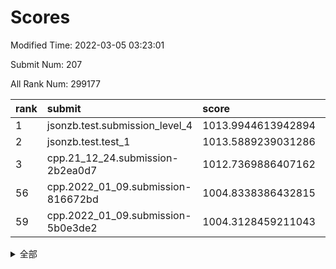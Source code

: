 # Scores

Modified Time: 2022-03-05 03:23:01

Submit Num: 207

All Rank Num: 299177

| rank |               submit               |       score        |       sigma        | pk_num |
| :--- | :--------------------------------- | :----------------- | :----------------- | :----- |
| 1    | jsonzb.test.submission_level_4     | 1013.9944613942894 | 0.8194502398052846 | 5783   |
| 2    | jsonzb.test.test_1                 | 1013.5889239031286 | 0.8176961052656111 | 5780   |
| 3    | cpp.21_12_24.submission-2b2ea0d7   | 1012.7369886407162 | 0.8054567958708257 | 5783   |
| 56   | cpp.2022_01_09.submission-816672bd | 1004.8338386432815 | 0.7150399731876868 | 5777   |
| 59   | cpp.2022_01_09.submission-5b0e3de2 | 1004.3128459211043 | 0.7249758153960303 | 5781   |


<details>
<summary>全部</summary>

| rank |                 submit                 |       score        |       sigma        | pk_num |
| :--- | :------------------------------------- | :----------------- | :----------------- | :----- |
| 1    | jsonzb.test.submission_level_4         | 1013.9944613942894 | 0.8194502398052846 | 5783   |
| 2    | jsonzb.test.test_1                     | 1013.5889239031286 | 0.8176961052656111 | 5780   |
| 3    | cpp.21_12_24.submission-2b2ea0d7       | 1012.7369886407162 | 0.8054567958708257 | 5783   |
| 4    | gobigger.level_3.submission_level_3_10 | 1011.6122433052793 | 0.7839602459236914 | 5783   |
| 5    | gobigger.level_3.submission_level_3_29 | 1011.4919377709828 | 0.746644824520674  | 5779   |
| 6    | gobigger.level_3.submission_level_3_26 | 1011.4619717983676 | 0.7730218793027411 | 5784   |
| 7    | gobigger.level_3.submission_level_3_46 | 1011.3996982707353 | 0.7848999693486252 | 5779   |
| 8    | gobigger.level_3.submission_level_3_28 | 1011.1618871823724 | 0.7669134826102628 | 5783   |
| 9    | gobigger.level_3.submission_level_3_35 | 1011.1086843455743 | 0.7608624150950775 | 5786   |
| 10   | gobigger.level_3.submission_level_3_44 | 1010.8636320860528 | 0.7894684115844862 | 5784   |
| 11   | gobigger.level_3.submission_level_3_37 | 1010.8211520400735 | 0.7762931005515138 | 5780   |
| 12   | gobigger.level_3.submission_level_3_1  | 1010.8120664485609 | 0.7987402254523955 | 5780   |
| 13   | gobigger.level_3.submission_level_3_6  | 1010.4700609310618 | 0.7641055200228773 | 5787   |
| 14   | gobigger.level_3.submission_level_3_4  | 1010.4329340132176 | 0.7621002464282292 | 5782   |
| 15   | gobigger.level_3.submission_level_3_33 | 1010.4300853641477 | 0.7586917198810688 | 5785   |
| 16   | gobigger.level_3.submission_level_3_0  | 1010.4118433373177 | 0.7706477741728341 | 5780   |
| 17   | gobigger.level_3.submission_level_3_17 | 1010.3711260213553 | 0.7670347230574958 | 5783   |
| 18   | gobigger.level_3.submission_level_3_9  | 1010.3213438390529 | 0.7527256865592199 | 5777   |
| 19   | gobigger.level_3.submission_level_3_45 | 1010.3051254322991 | 0.7466255373325901 | 5779   |
| 20   | gobigger.level_3.submission_level_3_14 | 1010.2663921514135 | 0.7727822217260863 | 5783   |
| 21   | gobigger.level_3.submission_level_3_2  | 1010.1994313514092 | 0.7861716954782891 | 5779   |
| 22   | gobigger.level_3.submission_level_3_36 | 1010.1209621092145 | 0.7435501720059908 | 5784   |
| 23   | gobigger.level_3.submission_level_3_5  | 1010.0972108303163 | 0.7403235770808999 | 5785   |
| 24   | gobigger.level_3.submission_level_3_22 | 1010.0931486439338 | 0.7708180241209714 | 5782   |
| 25   | gobigger.level_3.submission_level_3_8  | 1010.0358042436367 | 0.7693050919950842 | 5779   |
| 26   | gobigger.level_3.submission_level_3_34 | 1009.9634238387016 | 0.7656058967888608 | 5785   |
| 27   | gobigger.level_3.submission_level_3_31 | 1009.9089990333431 | 0.7562698335229632 | 5778   |
| 28   | gobigger.level_3.submission_level_3_27 | 1009.8824961349103 | 0.7544884404250125 | 5779   |
| 29   | gobigger.level_3.submission_level_3_3  | 1009.878586062837  | 0.7604125974250667 | 5780   |
| 30   | gobigger.level_3.submission_level_3_42 | 1009.8424381898968 | 0.7657925497295363 | 5783   |
| 31   | gobigger.level_3.submission_level_3_25 | 1009.7010349457804 | 0.7377716686828267 | 5781   |
| 32   | gobigger.level_3.submission_level_3_49 | 1009.6916460108407 | 0.758361751607749  | 5778   |
| 33   | gobigger.level_3.submission_level_3_24 | 1009.6498222532936 | 0.7554016944482381 | 5787   |
| 34   | gobigger.level_3.submission_level_3_7  | 1009.6399079553024 | 0.7602508545167117 | 5783   |
| 35   | gobigger.level_3.submission_level_3_30 | 1009.5903456535701 | 0.7655100706727257 | 5783   |
| 36   | gobigger.level_3.submission_level_3_32 | 1009.5870358651247 | 0.76135323964839   | 5784   |
| 37   | gobigger.level_3.submission_level_3_39 | 1009.539867196411  | 0.755459429958364  | 5779   |
| 38   | gobigger.level_3.submission_level_3_43 | 1009.5374405752275 | 0.7473041130708444 | 5782   |
| 39   | gobigger.level_3.submission_level_3_48 | 1009.5178849084537 | 0.7544023921900489 | 5783   |
| 40   | gobigger.level_3.submission_level_3_38 | 1009.4869396088262 | 0.7515118407449213 | 5783   |
| 41   | gobigger.level_3.submission_level_3_41 | 1009.4384979480188 | 0.7575885292312905 | 5781   |
| 42   | gobigger.level_3.submission_level_3_19 | 1009.2449287243866 | 0.7655007048974423 | 5782   |
| 43   | gobigger.level_3.submission_level_3_11 | 1009.2376795993928 | 0.763242826183621  | 5776   |
| 44   | gobigger.level_3.submission_level_3_15 | 1009.1919779653512 | 0.7509751195231973 | 5781   |
| 45   | gobigger.level_3.submission_level_3_12 | 1009.1867553890226 | 0.7412006136604302 | 5785   |
| 46   | gobigger.level_3.submission_level_3_23 | 1009.1563965965375 | 0.7459563973145475 | 5783   |
| 47   | gobigger.level_3.submission_level_3_16 | 1009.0731674689742 | 0.7466241457697234 | 5783   |
| 48   | gobigger.level_3.submission_level_3_47 | 1009.0159034178587 | 0.7326889829327603 | 5781   |
| 49   | gobigger.level_3.submission_level_3_40 | 1008.6050347192346 | 0.7468203225891865 | 5780   |
| 50   | gobigger.level_3.submission_level_3_18 | 1008.3991376293983 | 0.7364600478341022 | 5776   |
| 51   | gobigger.level_3.submission_level_3_20 | 1008.2756126352288 | 0.7220066623369288 | 5778   |
| 52   | gobigger.level_3.submission_level_3_13 | 1008.0939580353863 | 0.7311142976418351 | 5785   |
| 53   | gobigger.level_3.submission_level_3_21 | 1007.5012596751104 | 0.7405741722837167 | 5784   |
| 54   | gobigger.level_1.submission_level_1_47 | 1004.9552432712261 | 0.7152153144759329 | 5781   |
| 55   | gobigger.level_1.submission_level_1_1  | 1004.9435848633234 | 0.723898936307837  | 5783   |
| 56   | cpp.2022_01_09.submission-816672bd     | 1004.8338386432815 | 0.7150399731876868 | 5777   |
| 57   | gobigger.level_1.submission_level_1_24 | 1004.7179142796632 | 0.712809752113974  | 5781   |
| 58   | gobigger.level_1.submission_level_1_38 | 1004.506467163609  | 0.7169949500487587 | 5780   |
| 59   | cpp.2022_01_09.submission-5b0e3de2     | 1004.3128459211043 | 0.7249758153960303 | 5781   |
| 60   | gobigger.level_1.submission_level_1_35 | 1004.250534014121  | 0.7100679185345218 | 5779   |
| 61   | gobigger.level_1.submission_level_1_42 | 1004.2203600555556 | 0.7254613064439404 | 5781   |
| 62   | gobigger.level_1.submission_level_1_0  | 1003.980477607758  | 0.7130080742621545 | 5776   |
| 63   | gobigger.level_1.submission_level_1_21 | 1003.9792096599327 | 0.7082055838095218 | 5778   |
| 64   | gobigger.level_1.submission_level_1_36 | 1003.9711239576189 | 0.7255712104719418 | 5779   |
| 65   | gobigger.level_1.submission_level_1_15 | 1003.9291853993436 | 0.7196559956866954 | 5780   |
| 66   | gobigger.level_1.submission_level_1_6  | 1003.8599638657538 | 0.7247199801089443 | 5782   |
| 67   | gobigger.level_1.submission_level_1_8  | 1003.8567208175417 | 0.7299228883113406 | 5786   |
| 68   | gobigger.level_1.submission_level_1_14 | 1003.7846013098535 | 0.7258819202389959 | 5778   |
| 69   | gobigger.level_1.submission_level_1_43 | 1003.7348568721255 | 0.7213276064547033 | 5785   |
| 70   | gobigger.level_1.submission_level_1_12 | 1003.7313510469464 | 0.7108163417005507 | 5776   |
| 71   | gobigger.level_1.submission_level_1_34 | 1003.6740949485435 | 0.7219925439085142 | 5782   |
| 72   | gobigger.level_1.submission_level_1_32 | 1003.6097242597889 | 0.7120466114364726 | 5780   |
| 73   | gobigger.level_1.submission_level_1_27 | 1003.5361853870494 | 0.713261186392061  | 5774   |
| 74   | gobigger.level_1.submission_level_1_28 | 1003.5058513303406 | 0.7153648033841857 | 5779   |
| 75   | gobigger.level_1.submission_level_1_10 | 1003.4616219315284 | 0.720956443530035  | 5786   |
| 76   | gobigger.level_1.submission_level_1_37 | 1003.4098963629631 | 0.7019682503174524 | 5782   |
| 77   | gobigger.level_1.submission_level_1_44 | 1003.3036686748954 | 0.7201447147730398 | 5778   |
| 78   | gobigger.level_1.submission_level_1_46 | 1003.2628965146242 | 0.7126423412198927 | 5782   |
| 79   | gobigger.level_1.submission_level_1_45 | 1003.2307536201333 | 0.7133687926847131 | 5782   |
| 80   | gobigger.level_1.submission_level_1_29 | 1003.206275508126  | 0.714201204692906  | 5783   |
| 81   | gobigger.level_1.submission_level_1_11 | 1003.188623787254  | 0.7153741781734743 | 5783   |
| 82   | gobigger.level_1.submission_level_1_33 | 1003.1095068357332 | 0.7181990476076353 | 5782   |
| 83   | gobigger.level_1.submission_level_1_4  | 1003.0831268554488 | 0.7164981989955663 | 5781   |
| 84   | gobigger.level_1.submission_level_1_49 | 1003.0649707086278 | 0.7253545013066653 | 5774   |
| 85   | gobigger.level_1.submission_level_1_5  | 1003.0260049757663 | 0.7191777195760553 | 5780   |
| 86   | gobigger.level_1.submission_level_1_30 | 1003.0224398576072 | 0.699328746868448  | 5783   |
| 87   | gobigger.level_1.submission_level_1_39 | 1002.9939445560054 | 0.7257567729230652 | 5781   |
| 88   | gobigger.level_1.submission_level_1_41 | 1002.9857743557009 | 0.7178165080729254 | 5782   |
| 89   | gobigger.level_1.submission_level_1_2  | 1002.9726269531252 | 0.7164317867564027 | 5781   |
| 90   | gobigger.level_1.submission_level_1_31 | 1002.925970232662  | 0.7084194153189959 | 5779   |
| 91   | gobigger.level_1.submission_level_1_40 | 1002.9223647008182 | 0.7069198039512301 | 5784   |
| 92   | gobigger.level_1.submission_level_1_13 | 1002.9188803993936 | 0.7172727687307152 | 5780   |
| 93   | gobigger.level_1.submission_level_1_22 | 1002.9007353786634 | 0.7247026811695768 | 5774   |
| 94   | gobigger.level_1.submission_level_1_3  | 1002.8926928610982 | 0.7235363994084034 | 5779   |
| 95   | gobigger.level_1.submission_level_1_18 | 1002.8882577383096 | 0.7206950946017905 | 5786   |
| 96   | gobigger.level_1.submission_level_1_23 | 1002.7153987827352 | 0.7159619782135309 | 5776   |
| 97   | gobigger.level_1.submission_level_1_9  | 1002.6173788320416 | 0.719141776061329  | 5782   |
| 98   | gobigger.level_1.submission_level_1_16 | 1002.5534145126768 | 0.7234080790378163 | 5779   |
| 99   | gobigger.level_1.submission_level_1_25 | 1002.5265253764574 | 0.7102831842450675 | 5780   |
| 100  | gobigger.level_1.submission_level_1_20 | 1002.5121116784761 | 0.7086415962135033 | 5780   |
| 101  | gobigger.level_1.submission_level_1_7  | 1002.4422818714972 | 0.7169094793021175 | 5783   |
| 102  | gobigger.level_1.submission_level_1_48 | 1002.3421847345921 | 0.7139500033627637 | 5784   |
| 103  | gobigger.level_1.submission_level_1_17 | 1002.2108233013354 | 0.720262282179316  | 5785   |
| 104  | gobigger.level_1.submission_level_1_19 | 1002.1045379519908 | 0.713043341533429  | 5784   |
| 105  | gobigger.level_1.submission_level_1_26 | 1001.0303643029671 | 0.7105800884359613 | 5782   |
| 106  | gobigger.random.submission_random_37   | 997.6505210438759  | 0.6949103734265017 | 5775   |
| 107  | gobigger.random.submission_random_48   | 997.2629624462111  | 0.7126066032690946 | 5777   |
| 108  | gobigger.random.submission_random_1    | 996.7766587724549  | 0.7100407769614622 | 5782   |
| 109  | gobigger.random.submission_random_45   | 996.7595649548629  | 0.7050890311084821 | 5783   |
| 110  | gobigger.random.submission_random_29   | 996.4958653240936  | 0.7050425321370015 | 5783   |
| 111  | gobigger.random.submission_random_17   | 996.433947772361   | 0.710603100803136  | 5781   |
| 112  | gobigger.random.submission_random_5    | 996.4250428123978  | 0.7072999087881362 | 5781   |
| 113  | gobigger.random.submission_random_32   | 996.4213993471878  | 0.7122672163140702 | 5779   |
| 114  | gobigger.random.submission_random_14   | 996.3926722501876  | 0.7084966454298921 | 5781   |
| 115  | gobigger.random.submission_random_6    | 996.3822634476296  | 0.7134699756620123 | 5782   |
| 116  | gobigger.random.submission_random_35   | 996.3637012549816  | 0.6997499693464774 | 5780   |
| 117  | gobigger.random.submission_random_2    | 996.3071381033168  | 0.6973386878946518 | 5779   |
| 118  | gobigger.random.submission_random_33   | 996.3051714626404  | 0.7159640939502454 | 5783   |
| 119  | gobigger.random.submission_random_3    | 996.2316745320029  | 0.7251064192581121 | 5776   |
| 120  | gobigger.random.submission_random_11   | 996.1820906533768  | 0.7075827958094153 | 5777   |
| 121  | gobigger.random.submission_random_19   | 996.1768961866015  | 0.7149947960339643 | 5781   |
| 122  | gobigger.random.submission_random_28   | 996.1638299528071  | 0.7081655353254724 | 5784   |
| 123  | gobigger.random.submission_random_8    | 996.1480206698999  | 0.7034721890521413 | 5782   |
| 124  | gobigger.random.submission_random_16   | 996.1377652116286  | 0.711588937793433  | 5780   |
| 125  | gobigger.random.submission_random_23   | 996.1308780495499  | 0.7122384799709621 | 5782   |
| 126  | gobigger.random.submission_random_20   | 996.1196571802975  | 0.7109401151958954 | 5783   |
| 127  | gobigger.random.submission_random_24   | 996.1094404016042  | 0.70336541129249   | 5780   |
| 128  | gobigger.random.submission_random_43   | 996.0942893517228  | 0.7233471085485451 | 5779   |
| 129  | gobigger.random.submission_random_36   | 996.0752871386716  | 0.7091524715714398 | 5784   |
| 130  | gobigger.random.submission_random_26   | 996.0409561465541  | 0.7090493307413275 | 5778   |
| 131  | gobigger.random.submission_random_10   | 996.0374629550656  | 0.7039711028005835 | 5782   |
| 132  | gobigger.random.submission_random_41   | 996.0264168842199  | 0.7135659848690888 | 5783   |
| 133  | gobigger.random.submission_random_27   | 996.0006381511096  | 0.7036640100785818 | 5782   |
| 134  | gobigger.random.submission_random_12   | 995.9509583926533  | 0.697853924326464  | 5781   |
| 135  | gobigger.random.submission_random_18   | 995.9321837136667  | 0.7101685664101728 | 5773   |
| 136  | gobigger.random.submission_random_31   | 995.9133908531603  | 0.714269460703494  | 5780   |
| 137  | gobigger.random.submission_random_13   | 995.8683062098635  | 0.7130017857117145 | 5782   |
| 138  | gobigger.random.submission_random_25   | 995.8594544447993  | 0.7181510079367162 | 5782   |
| 139  | gobigger.random.submission_random_39   | 995.7513684035293  | 0.7304165336594443 | 5782   |
| 140  | gobigger.random.submission_random_15   | 995.7407829435246  | 0.7135088597672771 | 5781   |
| 141  | gobigger.random.submission_random_30   | 995.7403884229823  | 0.7177371030137315 | 5782   |
| 142  | gobigger.random.submission_random_42   | 995.726950987168   | 0.7085177717264377 | 5777   |
| 143  | gobigger.random.submission_random_21   | 995.698478829937   | 0.7212069224465476 | 5786   |
| 144  | gobigger.random.submission_random_9    | 995.6255417927889  | 0.7163530701105272 | 5788   |
| 145  | gobigger.random.submission_random_4    | 995.603922878797   | 0.710552590911287  | 5778   |
| 146  | gobigger.random.submission_random_46   | 995.5354863717729  | 0.7080293166552358 | 5783   |
| 147  | gobigger.random.submission_random_38   | 995.5325530518303  | 0.7155610136918718 | 5783   |
| 148  | gobigger.random.submission_random_0    | 995.5095174199657  | 0.7155429169575036 | 5778   |
| 149  | gobigger.random.submission_random_7    | 995.4762003441332  | 0.723163048941456  | 5784   |
| 150  | gobigger.random.submission_random_44   | 995.4583661992858  | 0.7097090717204395 | 5778   |
| 151  | gobigger.random.submission_random_22   | 995.2906324434363  | 0.7047677778625706 | 5783   |
| 152  | gobigger.random.submission_random_34   | 995.2573222052754  | 0.7083862634058793 | 5783   |
| 153  | gobigger.random.submission_random_47   | 995.1762307439174  | 0.7194499334905218 | 5787   |
| 154  | gobigger.random.submission_random_40   | 995.1615405735851  | 0.7260436006125958 | 5781   |
| 155  | gobigger.random.submission_random_49   | 995.0801129213834  | 0.7203651772103116 | 5779   |
| 156  | gobigger.level_2.submission_level_2_19 | 994.0169085575782  | 0.7264705638415826 | 5782   |
| 157  | gobigger.level_2.submission_level_2_23 | 993.9628380187205  | 0.723876282246429  | 5779   |
| 158  | gobigger.level_2.submission_level_2_6  | 993.873632213597   | 0.7343308228417736 | 5776   |
| 159  | gobigger.level_2.submission_level_2_17 | 993.5204848405305  | 0.7406371323857945 | 5781   |
| 160  | gobigger.level_2.submission_level_2_24 | 993.477106971869   | 0.7355273325141239 | 5779   |
| 161  | gobigger.level_2.submission_level_2_25 | 993.2751725594655  | 0.7282426755134794 | 5784   |
| 162  | gobigger.level_2.submission_level_2_28 | 993.0201738446777  | 0.7240387532892057 | 5782   |
| 163  | gobigger.level_2.submission_level_2_40 | 993.0047249065624  | 0.7415460055872997 | 5781   |
| 164  | gobigger.level_2.submission_level_2_1  | 992.9552060714575  | 0.7405553559132825 | 5780   |
| 165  | gobigger.level_2.submission_level_2_18 | 992.9462759928779  | 0.725063962256393  | 5783   |
| 166  | gobigger.level_2.submission_level_2_43 | 992.9175754958943  | 0.7339032123766447 | 5779   |
| 167  | gobigger.level_2.submission_level_2_11 | 992.8935379361618  | 0.7308325436300145 | 5780   |
| 168  | gobigger.level_2.submission_level_2_27 | 992.856267687519   | 0.7363048360208297 | 5780   |
| 169  | gobigger.level_2.submission_level_2_20 | 992.8424740574989  | 0.7208027780301788 | 5782   |
| 170  | gobigger.level_2.submission_level_2_22 | 992.6746485339293  | 0.74090839102486   | 5782   |
| 171  | gobigger.level_2.submission_level_2_7  | 992.6632339490126  | 0.7399613804255261 | 5787   |
| 172  | gobigger.level_2.submission_level_2_0  | 992.6413544620219  | 0.7501320160981427 | 5780   |
| 173  | gobigger.level_2.submission_level_2_8  | 992.5537136447514  | 0.7357632065261165 | 5785   |
| 174  | gobigger.level_2.submission_level_2_34 | 992.4851459354712  | 0.7609741361380893 | 5781   |
| 175  | gobigger.level_2.submission_level_2_31 | 992.4203706663349  | 0.7411900169196143 | 5780   |
| 176  | gobigger.level_2.submission_level_2_39 | 992.3447881321106  | 0.7297211813843222 | 5781   |
| 177  | gobigger.level_2.submission_level_2_38 | 992.3021378984097  | 0.742358733402043  | 5785   |
| 178  | gobigger.level_2.submission_level_2_48 | 992.2763021774347  | 0.7426947145283312 | 5782   |
| 179  | gobigger.level_2.submission_level_2_14 | 992.2446915096139  | 0.7423768757821191 | 5779   |
| 180  | gobigger.level_2.submission_level_2_2  | 992.2179396903763  | 0.7538558253341953 | 5785   |
| 181  | gobigger.level_2.submission_level_2_29 | 992.1640381623718  | 0.7443091691513435 | 5787   |
| 182  | gobigger.level_2.submission_level_2_9  | 992.0843021971609  | 0.7332580465534261 | 5784   |
| 183  | gobigger.level_2.submission_level_2_4  | 991.9974133701674  | 0.748686478862143  | 5782   |
| 184  | gobigger.level_2.submission_level_2_16 | 991.9519879404485  | 0.7420445850376605 | 5781   |
| 185  | gobigger.level_2.submission_level_2_33 | 991.9348229922284  | 0.7553192000376774 | 5785   |
| 186  | gobigger.level_2.submission_level_2_35 | 991.8299840693704  | 0.7548299437189149 | 5781   |
| 187  | gobigger.level_2.submission_level_2_21 | 991.7410162378492  | 0.7347239336941411 | 5778   |
| 188  | gobigger.level_2.submission_level_2_12 | 991.6003669845638  | 0.7545167746717777 | 5783   |
| 189  | gobigger.level_2.submission_level_2_49 | 991.4409265817808  | 0.7423492646681512 | 5784   |
| 190  | gobigger.level_2.submission_level_2_41 | 991.4215231765371  | 0.7443339505130114 | 5780   |
| 191  | gobigger.level_2.submission_level_2_42 | 991.3333872263264  | 0.743746833652905  | 5780   |
| 192  | gobigger.level_2.submission_level_2_44 | 991.2631343409579  | 0.7498899904355953 | 5781   |
| 193  | gobigger.level_2.submission_level_2_45 | 991.2521480281     | 0.7576863882763901 | 5780   |
| 194  | gobigger.level_2.submission_level_2_3  | 991.2236150204541  | 0.7722281752250013 | 5781   |
| 195  | gobigger.level_2.submission_level_2_15 | 991.2102597553974  | 0.7551716637691236 | 5778   |
| 196  | gobigger.level_2.submission_level_2_46 | 991.1827475746221  | 0.7462381931527088 | 5777   |
| 197  | gobigger.level_2.submission_level_2_37 | 991.1644513871598  | 0.7557314050733341 | 5782   |
| 198  | gobigger.level_2.submission_level_2_10 | 991.084462126618   | 0.7776558285087106 | 5777   |
| 199  | gobigger.level_2.submission_level_2_13 | 990.9068567663044  | 0.7729709219983665 | 5782   |
| 200  | gobigger.level_2.submission_level_2_30 | 990.8910103734032  | 0.7403878732815007 | 5780   |
| 201  | gobigger.level_2.submission_level_2_36 | 990.778935772494   | 0.770776016058801  | 5781   |
| 202  | gobigger.level_2.submission_level_2_5  | 990.5599295837012  | 0.7836776398618984 | 5786   |
| 203  | gobigger.level_2.submission_level_2_47 | 990.538130008322   | 0.7608700139514999 | 5783   |
| 204  | gobigger.level_2.submission_level_2_26 | 990.4458785307794  | 0.7735493012734143 | 5784   |
| 205  | gobigger.level_2.submission_level_2_32 | 990.4341347983614  | 0.7442903518057783 | 5780   |
| 206  | gobigger.none.submission_none_0        | 978.9597536209793  | 1.1841995532872416 | 5780   |
| 207  | gobigger.none.submission_none_1        | 975.3453392023575  | 1.5500871848022428 | 5782   |

</details>